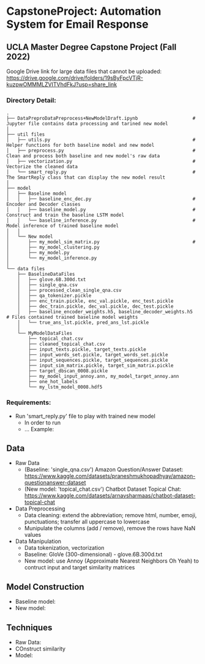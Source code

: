 # CapstoneProject: Automation System for Email Response
## UCLA Master Degree Capstone Project (Fall 2022)

Google Drive link for large data files that cannot be uploaded: https://drive.google.com/drive/folders/19sByFpcVTjR-kuzpwOMMMLZVITVhdFkJ?usp=share_link

### Directory Detail:
    .
    ├── DataPreproDataPreprocess+NewModelDraft.ipynb                    # Jupyter file contains data processing and tarined new model         
    │
    ├── util files
    │   ├── utils.py                                                    # Helper functions for both baseline model and new model
    │   ├── preprocess.py                                               # Clean and process both baseline and new model's raw data
    │   ├── vectorization.py                                            # Vectorize the cleaned data
    │   └── smart_reply.py                                              # The SmartReply class that can display the new model result
    │
    ├── model                  
    │   ├── Baseline model             
    │   │   ├── baseline_enc_dec.py                                     # Encoder and Decoder classes
    │   │   ├── baseline_model.py                                       # Construct and train the baseline LSTM model
    │   │   └── baseline_inference.py                                   # Model inference of trained baseline model
    │   │    
    │   └── New model
    │       ├── my_model_sim_matrix.py                                  # 
    │       ├── my_model_clustering.py
    │       ├── my_model.py
    │       └── my_model_inference.py
    │
    └── data files                  
        ├── BaselineDataFiles            
        │   ├── glove.6B.300d.txt
        │   ├── single_qna.csv
        │   ├── processed_clean_single_qna.csv
        │   ├── qa_tokenizer.pickle
        │   ├── enc_train.pickle, enc_val.pickle, enc_test.pickle
        │   ├── dec_train.pickle, dec_val.pickle, dec_test.pickle
        │   ├── baseline_encoder_weights.h5, baseline_decoder_weights.h5  # Files contained trained baseline model weights
        │   └── true_ans_lst.pickle, pred_ans_lst.pickle
        │    
        └── MyModelDataFiles
            ├── topical_chat.csv
            ├── cleaned_topical_chat.csv
            ├── input_texts.pickle, target_texts.pickle
            ├── input_words_set.pickle, target_words_set.pickle
            ├── input_sequences.pickle, target_sequences.pickle
            ├── input_sim_matrix.pickle, target_sim_matrix.pickle
            ├── target_dbscan_0008.pickle
            ├── my_model_input_annoy.ann, my_model_target_annoy.ann
            ├── one_hot_labels
            └── my_lstm_model_0008.hdf5


### Requirements:
* Run 'smart_reply.py' file to play with trained new model
    * In order to run  
    * ...
Example: 


## Data 
* Raw Data
    * (Baseline: 'single_qna.csv') Amazon Question/Answer Dataset: https://www.kaggle.com/datasets/praneshmukhopadhyay/amazon-questionanswer-dataset
    * (New model: 'topical_chat.csv') Chatbot Dataset Topical Chat: https://www.kaggle.com/datasets/arnavsharmaas/chatbot-dataset-topical-chat
* Data Preprocessing
    *  Data cleaning: extend the abbreviation; remove html, number, emoji, punctuations; transfer all uppercase to lowercase
    *  Munipulate the columns (add / remove), remove the rows have NaN values
* Data Manipulation
    *  Data tokenization, vectorization
    *  Baseline: GloVe (300-dimensional) - glove.6B.300d.txt
    *  New model: use Annoy (Approximate Nearest Neighbors Oh Yeah) to contruct input and target similarity matrices

## Model Construction
* Baseline model:
* New model:


## Techniques
* Raw Data:
* COnstruct similarity 
* Model:



